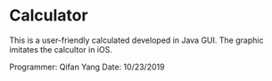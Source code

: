 # Calculator
This is a user-friendly calculated developed in Java GUI. The graphic imitates the calcultor in iOS.

Programmer: Qifan Yang Date: 10/23/2019
